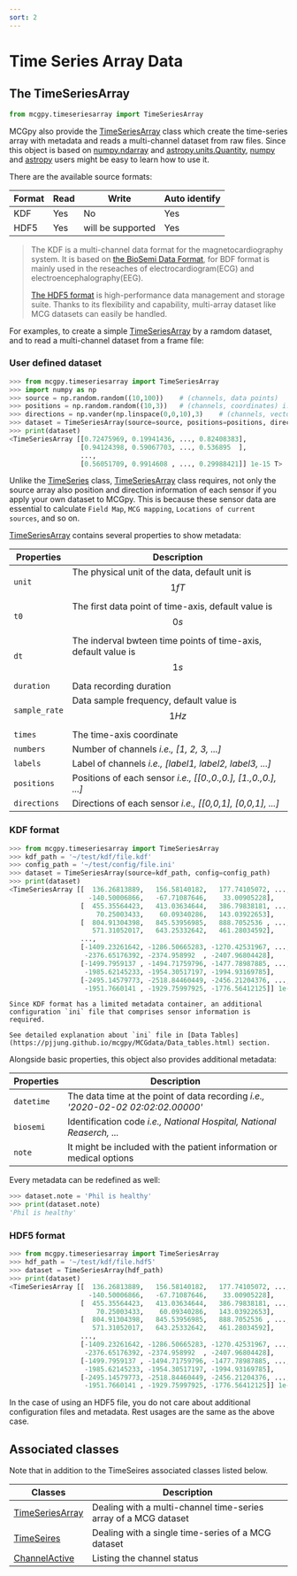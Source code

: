 ```yaml
---
sort: 2
---
```


# Time Series Array Data
 

## The TimeSeriesArray

```python
from mcgpy.timeseriesarray import TimeSeriesArray
```
MCGpy also provide the [TimeSeriesArray]() class which create the time-series array with metadata and reads a multi-channel dataset from raw files. Since this object is based on [numpy.ndarray](https://numpy.org/doc/stable/reference/generated/numpy.ndarray.html) and [astropy.units.Quantity](https://docs.astropy.org/en/stable/units/quantity.html), [numpy](https://numpy.org/) and [astropy](https://www.astropy.org/) users might be easy to learn how to use it.

There are the available source formats:

| Format  | Read     | Write     | Auto identify     | 
| ------- | -------- | --------- | ----------------- | 
| KDF     | Yes      | No        | Yes               |
| HDF5    | Yes      | will be supported| Yes        |

> The KDF is a multi-channel data format for the magnetocardiography system. It is based on [the BioSemi Data Format](https://www.biosemi.com/faq/file_format.htm), for BDF format is mainly used in the reseaches of electrocardiogram(ECG) and electroencephalography(EEG).
> 
> [The HDF5 format](https://www.hdfgroup.org/solutions/hdf5/) is high-performance data management and storage suite. Thanks to its flexibility and capability, multi-array dataset like MCG datasets can easily be handled. 

For examples, to create a simple [TimeSeriesArray]() by a ramdom dataset, and to read a multi-channel dataset from a frame file:

### User defined dataset

```python
>>> from mcgpy.timeseriesarray import TimeSeriesArray
>>> import numpy as np
>>> source = np.random.random((10,100))    # (channels, data points)
>>> positions = np.random.random((10,3))   # (channels, coordinates) i.e., [[0.,0.,0.], [1.,0.,0.], ...]
>>> directions = np.vander(np.linspace(0,0,10),3)    # (channels, vectors) i.e., [[0,0,1], [0,0,1], ...]
>>> dataset = TimeSeriesArray(source=source, positions=positions, directions=directions)
>>> print(dataset)
<TimeSeriesArray [[0.72475969, 0.19941436, ..., 0.82408383],
                  [0.94124398, 0.59067703, ..., 0.536895  ],
                  ...,
                  [0.56051709, 0.9914608 , ..., 0.29988421]] 1e-15 T>
```

Unlike the [TimeSeries]() class, [TimeSeriesArray]() class requires, not only the source array also position and direction information of each sensor if you apply your own dataset to MCGpy. This is because these sensor data are essential to calculate `Field Map`, `MCG mapping`, `Locations of current sources`, and so on.

[TimeSeriesArray]() contains several properties to show metadata:
 
| Properties    | Description                   |
|---------------|-------------------------------|
| `unit`        | The physical unit of the data, default unit is $$1 fT$$ |
| `t0`          | The first data point of time-axis, default value is $$0 s$$ |
| `dt`          | The inderval bwteen time points of time-axis, default value is $$1 s$$ |
| `duration`    | Data recording duration |
| `sample_rate` | Data sample frequency, default value is $$1 Hz$$ |
| `times`       | The time-axis coordinate |
| `numbers`     | Number of channels *i.e., [1, 2, 3, ...]*|
| `labels`      | Label of channels *i.e., [label1, label2, label3, ...]*|
| `positions`   | Positions of each sensor *i.e., [[0.,0.,0.], [1.,0.,0.], ...]* |
| `directions`  | Directions of each sensor *i.e., [[0,0,1], [0,0,1], ...]* |

### KDF format

```python
>>> from mcgpy.timeseriesarray import TimeSeriesArray
>>> kdf_path = '~/test/kdf/file.kdf'
>>> config_path = '~/test/config/file.ini'
>>> dataset = TimeSeriesArray(source=kdf_path, config=config_path)
>>> print(dataset)
<TimeSeriesArray [[  136.26813889,   156.58140182,   177.74105072, ...,
                    -140.50006866,   -67.71087646,    33.00905228],
                  [  455.35564423,   413.03634644,   386.79838181, ...,
                      70.25003433,    60.09340286,   143.03922653],
                  [  804.91304398,   845.53956985,   888.7052536 , ...,
                     571.31052017,   643.25332642,   461.28034592],
                  ...,
                  [-1409.23261642, -1286.50665283, -1270.42531967, ...,
                   -2376.65176392, -2374.958992  , -2407.96804428],
                  [-1499.7959137 , -1494.71759796, -1477.78987885, ...,
                   -1985.62145233, -1954.30517197, -1994.93169785],
                  [-2495.14579773, -2518.84460449, -2456.21204376, ...,
                   -1951.7660141 , -1929.75997925, -1776.56412125]] 1e-15 T>
```

```note
Since KDF format has a limited metadata container, an additional configuration `ini` file that comprises sensor information is required. 

See detailed explanation about `ini` file in [Data Tables](https://pjjung.github.io/mcgpy/MCGdata/Data_tables.html) section.
```

Alongside basic properties, this object also provides additional metadata:

| Properties  | Description                   |
|-------------|-------------------------------|
| `datetime`    | The data time at the point of data recording *i.e., '2020-02-02 02:02:02.00000'* |
| `biosemi`     | Identification code *i.e., National Hospital, National Reaserch, ...*|
| `note`        | It might be included with the patient information or medical options |

Every metadata can be redefined as well:

```python
>>> dataset.note = 'Phil is healthy'
>>> print(dataset.note)
'Phil is healthy'
```

### HDF5 format

```python
>>> from mcgpy.timeseriesarray import TimeSeriesArray
>>> hdf_path = '~/test/kdf/file.hdf5'
>>> dataset = TimeSeriesArray(hdf_path)
>>> print(dataset)
<TimeSeriesArray [[  136.26813889,   156.58140182,   177.74105072, ...,
                    -140.50006866,   -67.71087646,    33.00905228],
                  [  455.35564423,   413.03634644,   386.79838181, ...,
                      70.25003433,    60.09340286,   143.03922653],
                  [  804.91304398,   845.53956985,   888.7052536 , ...,
                     571.31052017,   643.25332642,   461.28034592],
                  ...,
                  [-1409.23261642, -1286.50665283, -1270.42531967, ...,
                   -2376.65176392, -2374.958992  , -2407.96804428],
                  [-1499.7959137 , -1494.71759796, -1477.78987885, ...,
                   -1985.62145233, -1954.30517197, -1994.93169785],
                  [-2495.14579773, -2518.84460449, -2456.21204376, ...,
                   -1951.7660141 , -1929.75997925, -1776.56412125]] 1e-15 T>
```

In the case of using an HDF5 file, you do not care about additional configuration files and metadata. Rest usages are the same as the above case.

## Associated classes

Note that in addition to the TimeSeires associated classes listed below.

| Classes             | Description                   |
|---------------------|-------------------------------|
| [TimeSeriesArray]() | Dealing with a multi-channel time-series array of a MCG dataset | 
| [TimeSeires]()      | Dealing with a single time-series of a MCG dataset |
| [ChannelActive]()   | Listing the channel status |
